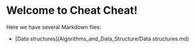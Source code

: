 # Welcome to Cheat Cheat!
Here we have several Markdown files:
- [Data structures](Algorithms_and_Data_Structure/Data structures.md)
